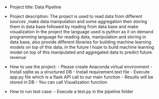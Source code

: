 - Project title: Data Pipeline

- Project description: The project is used to read data from different sources ,make data manipulation and some aggregation then storing them in data base followed by reading from data base and make visualization
 In the project the language used is python as it on demand programming language for reading data, manipulation and storing in data base, also provide different libraries for building machine learning models on top of this data, in the future I hope to build machine learning model on top of this manipulated and aggregated data to predict future revenue 

- How to use the project: 
        - Please create Anaconda virtual environment
        - Install sqlite as a structured DB
        - Install requirement.text file
        - Execute app.py file which is a flask API call to our main function
        - Results will be stored in DB
        - You can call Visualization function

- How to run test case: 
        - Execute a test.py in the pipeline folder
	
